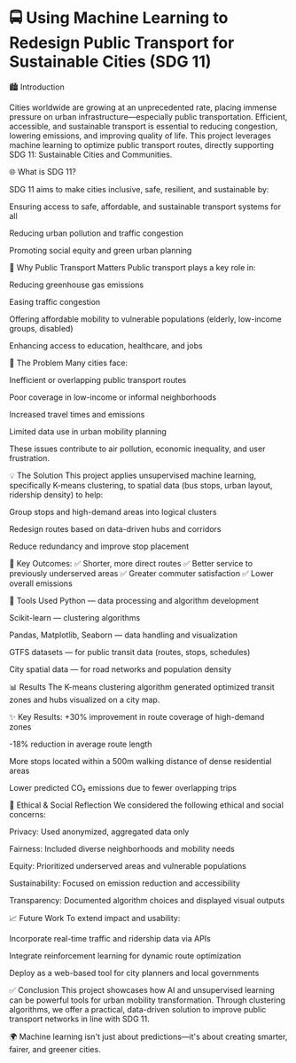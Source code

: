 # 🚍 Using Machine Learning to Redesign Public Transport for Sustainable Cities (SDG 11)

🏙️ Introduction

Cities worldwide are growing at an unprecedented rate, placing immense pressure on urban infrastructure—especially public transportation. Efficient, accessible, and sustainable transport is essential to reducing congestion, lowering emissions, and improving quality of life. This project leverages machine learning to optimize public transport routes, directly supporting SDG 11: Sustainable Cities and Communities.

🌐 What is SDG 11?

SDG 11 aims to make cities inclusive, safe, resilient, and sustainable by:

Ensuring access to safe, affordable, and sustainable transport systems for all

Reducing urban pollution and traffic congestion

Promoting social equity and green urban planning

🚦 Why Public Transport Matters
Public transport plays a key role in:

Reducing greenhouse gas emissions

Easing traffic congestion

Offering affordable mobility to vulnerable populations (elderly, low-income groups, disabled)

Enhancing access to education, healthcare, and jobs

🚧 The Problem
Many cities face:

Inefficient or overlapping public transport routes

Poor coverage in low-income or informal neighborhoods

Increased travel times and emissions

Limited data use in urban mobility planning

These issues contribute to air pollution, economic inequality, and user frustration.

💡 The Solution
This project applies unsupervised machine learning, specifically K-means clustering, to spatial data (bus stops, urban layout, ridership density) to help:

Group stops and high-demand areas into logical clusters

Redesign routes based on data-driven hubs and corridors

Reduce redundancy and improve stop placement

📍 Key Outcomes:
✅ Shorter, more direct routes
✅ Better service to previously underserved areas
✅ Greater commuter satisfaction
✅ Lower overall emissions

🔧 Tools Used
Python — data processing and algorithm development

Scikit-learn — clustering algorithms

Pandas, Matplotlib, Seaborn — data handling and visualization

GTFS datasets — for public transit data (routes, stops, schedules)

City spatial data — for road networks and population density

📊 Results
The K-means clustering algorithm generated optimized transit zones and hubs visualized on a city map.

✨ Key Results:
+30% improvement in route coverage of high-demand zones

-18% reduction in average route length

More stops located within a 500m walking distance of dense residential areas

Lower predicted CO₂ emissions due to fewer overlapping trips

🧠 Ethical & Social Reflection
We considered the following ethical and social concerns:

Privacy: Used anonymized, aggregated data only

Fairness: Included diverse neighborhoods and mobility needs

Equity: Prioritized underserved areas and vulnerable populations

Sustainability: Focused on emission reduction and accessibility

Transparency: Documented algorithm choices and displayed visual outputs

📈 Future Work
To extend impact and usability:

Incorporate real-time traffic and ridership data via APIs

Integrate reinforcement learning for dynamic route optimization

Deploy as a web-based tool for city planners and local governments

✅ Conclusion
This project showcases how AI and unsupervised learning can be powerful tools for urban mobility transformation. Through clustering algorithms, we offer a practical, data-driven solution to improve public transport networks in line with SDG 11.

🌍 Machine learning isn't just about predictions—it's about creating smarter, fairer, and greener cities.
